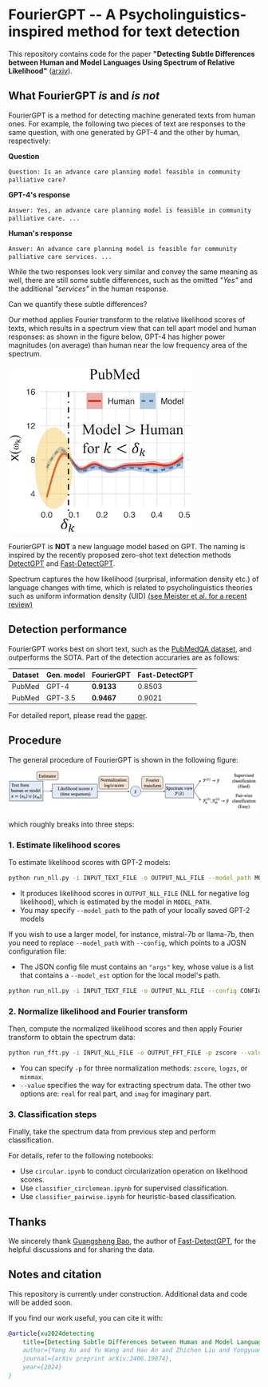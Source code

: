 # FourierGPT -- A Psycholinguistics-inspired method for text detection

This repository contains code for the paper **"Detecting Subtle Differences between Human and Model Languages Using Spectrum of Relative Likelihood"** ([arxiv](https://arxiv.org/abs/2406.19874)).

## What FourierGPT *is* and *is not*
FourierGPT is a method for detecting machine generated texts from human ones. For example, the following two pieces of text are responses to the same question, with one generated by GPT-4 and the other by human, respectively:

**Question**
```text
Question: Is an advance care planning model feasible in community palliative care?
```

**GPT-4's response**
```text
Answer: Yes, an advance care planning model is feasible in community palliative care. ...
```

**Human's response**
```text
Answer: An advance care planning model is feasible for community palliative care services. ...
```

While the two responses look very similar and convey the same meaning as well, there are still some subtle differences, such as the omitted *"Yes"* and the additional *"services"* in the human response.

Can we quantify these subtle differences? 

Our method applies Fourier transform to the relative likelihood scores of texts, which results in a spectrum view that can tell apart model and human responses: as shown in the figure below, GPT-4 has higher power magnitudes (on average) than human near the low frequency area of the spectrum.

![spectrum](images/spectrum_tiny.png)

FourierGPT is **NOT** a new language model based on GPT. The naming is inspired by the recently proposed zero-shot text detection methods [DetectGPT](https://arxiv.org/abs/2301.11305) and [Fast-DetectGPT](https://arxiv.org/abs/2310.05130).

Spectrum captures the how likelihood (surprisal, information density etc.) of language changes with time, which is related to psycholinguistics theories such as uniform information density (UID) [(see Meister et al. for a recent review)](https://aclanthology.org/2021.emnlp-main.74.pdf)

## Detection performance
FourierGPT works best on short text, such as the [PubMedQA dataset](https://aclanthology.org/D19-1259), and outperforms the SOTA. Part of the detection accuraries are as follows:

|Dataset|Gen. model|FourierGPT|Fast-DetectGPT|
|---|---|---|---|
|PubMed| GPT-4  | **0.9133** | 0.8503 |
|PubMed| GPT-3.5 | **0.9467** | 0.9021 |

For detailed report, please read the [paper]().

## Procedure
The general procedure of FourierGPT is shown in the following figure:

![procedure](images/procedure.png)

which roughly breaks into three steps:

### 1. Estimate likelihood scores
To estimate likelihood scores with GPT-2 models:

```bash
python run_nll.py -i INPUT_TEXT_FILE -o OUTPUT_NLL_FILE --model_path MODEL_PATH
```

- It produces likelihood scores in `OUTPUT_NLL_FILE` (NLL for negative log likelihood), which is estimated by the model in `MODEL_PATH`.
- You may specify `--model_path` to the path of your locally saved GPT-2 models

If you wish to use a larger model, for instance, mistral-7b or llama-7b, then you need to replace `--model_path` with `--config`, which points to a JOSN configuration file:

- The JSON config file must contains an `"args"` key, whose value is a list that contains a `--model_est` option for the local model's path.

```bash
python run_nll.py -i INPUT_TEXT_FILE -o OUTPUT_NLL_FILE --config CONFIG_PATH
```

### 2. Normalize likelihood and Fourier transform

Then, compute the normalized likelihood scores and then apply Fourier transform to obtain the spectrum data: 

```bash
python run_fft.py -i INPUT_NLL_FILE -o OUTPUT_FFT_FILE -p zscore --value norm
```

- You can specify `-p` for three normalization methods: `zscore`, `logzs`, or `minmax`.
- `--value` specifies the way for extracting spectrum data. The other two options are: `real` for real part, and `imag` for imaginary part.

### 3. Classification steps
Finally, take the spectrum data from previous step and perform classification.

For details, refer to the following notebooks:

- Use `circular.ipynb` to conduct circularization operation on likelihood scores.
- Use `classifier_circlemean.ipynb` for supervised classification.
- Use `classifier_pairwise.ipynb` for heuristic-based classification.


## Thanks
We sincerely thank [Guangsheng Bao](https://baoguangsheng.github.io/), the author of [Fast-DetectGPT](https://arxiv.org/abs/2310.05130), for the helpful discussions and for sharing the data.

## Notes and citation
This repository is currently under construction. Additional data and code will be added soon.

If you find our work useful, you can cite it with:
```bibtex
@article{xu2024detecting
    title={Detecting Subtle Differences between Human and Model Languages Using Spectrum of Relative Likelihood},
    author={Yang Xu and Yu Wang and Hao An and Zhichen Liu and Yongyuan Li},
    journal={arXiv preprint arXiv:2406.19874},
    year={2024}
}
```